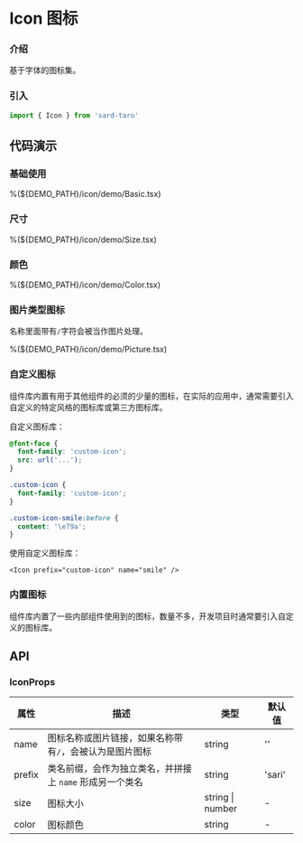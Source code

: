 # Icon 图标

### 介绍

基于字体的图标集。

### 引入

```js
import { Icon } from 'sard-taro'
```

## 代码演示

### 基础使用

%(${DEMO_PATH}/icon/demo/Basic.tsx)

### 尺寸

%(${DEMO_PATH}/icon/demo/Size.tsx)

### 颜色

%(${DEMO_PATH}/icon/demo/Color.tsx)

### 图片类型图标

名称里面带有`/`字符会被当作图片处理。

%(${DEMO_PATH}/icon/demo/Picture.tsx)

### 自定义图标

组件库内置有用于其他组件的必须的少量的图标，在实际的应用中，通常需要引入自定义的特定风格的图标库或第三方图标库。

自定义图标库：

```css
@font-face {
  font-family: 'custom-icon';
  src: url('...');
}

.custom-icon {
  font-family: 'custom-icon';
}

.custom-icon-smile:before {
  content: '\e79a';
}
```

使用自定义图标库：

```tsx
<Icon prefix="custom-icon" name="smile" />
```

### 内置图标

组件库内置了一些内部组件使用到的图标，数量不多，开发项目时通常要引入自定义的图标库。

## API

### IconProps

| 属性   | 描述                                                     | 类型             | 默认值 |
| ------ | -------------------------------------------------------- | ---------------- | ------ |
| name   | 图标名称或图片链接，如果名称带有`/`，会被认为是图片图标  | string           | ''     |
| prefix | 类名前缀，会作为独立类名，并拼接上 `name` 形成另一个类名 | string           | 'sari' |
| size   | 图标大小                                                 | string \| number | -      |
| color  | 图标颜色                                                 | string           | -      |
